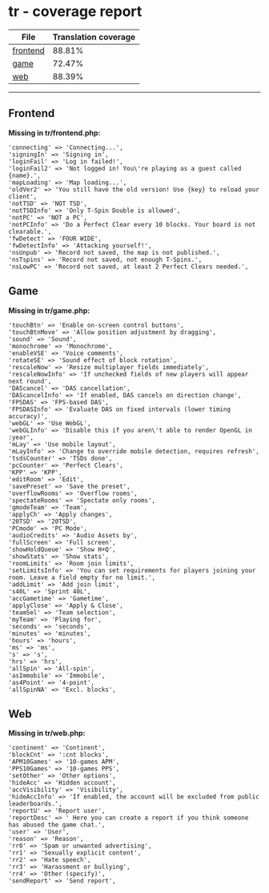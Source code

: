 <link rel="stylesheet" href="style.css">

# tr - coverage report

<table>
<thead>
    <tr>
        <th>File</th>
        <th colspan="2">Translation coverage</th>
    </tr>
</thead>
<tbody>
    <tr><td><a href="#">frontend</a></td><td>88.81%</td><td>
        <div class="pb">
            <span class="pb-fill" style="width: 88.81%;"></span>
        </div>
    </td></tr>
    <tr><td><a href="#">game</a></td><td>72.47%</td><td>
        <div class="pb">
            <span class="pb-fill" style="width: 72.47%;"></span>
        </div>
    </td></tr>
    <tr><td><a href="#">web</a></td><td>88.39%</td><td>
        <div class="pb">
            <span class="pb-fill" style="width: 88.39%;"></span>
        </div>
    </td></tr>
</tbody></table>

-----------------------

## Frontend

**Missing in tr/frontend.php:**

```
'connecting' => 'Connecting...',
'signingIn' => 'Signing in',
'loginFail' => 'Log in failed!',
'loginFail2' => 'Not logged in! You\'re playing as a guest called {name}.',
'mapLoading' => 'Map loading...',
'oldVer2' => 'You still have the old version! Use {key} to reload your client',
'notTSD' => 'NOT TSD',
'notTSDInfo' => 'Only T-Spin Double is allowed',
'notPC' => 'NOT a PC',
'notPCInfo' => 'Do a Perfect Clear every 10 blocks. Your board is not clearable.',
'fwDetect' => 'FOUR WIDE',
'fwDetectInfo' => 'Attacking yourself!',
'nsUnpub' => 'Record not saved, the map is not published.',
'nsTspins' => 'Record not saved, not enough T-Spins.',
'nsLowPC' => 'Record not saved, at least 2 Perfect Clears needed.',
```

## Game

**Missing in tr/game.php:**

```
'touchBtn' => 'Enable on-screen control buttons',
'touchBtnMove' => 'Allow position adjustment by dragging',
'sound' => 'Sound',
'monochrome' => 'Monochrome',
'enableVSE' => 'Voice comments',
'rotateSE' => 'Sound effect of block rotation',
'rescaleNow' => 'Resize multiplayer fields immediately',
'rescaleNowInfo' => 'If unchecked fields of new players will appear next round',
'DAScancel' => 'DAS cancellation',
'DAScancelInfo' => 'If enabled, DAS cancels on direction change',
'FPSDAS' => 'FPS-based DAS',
'FPSDASInfo' => 'Evaluate DAS on fixed intervals (lower timing accuracy)',
'webGL' => 'Use WebGL',
'webGLInfo' => 'Disable this if you aren\'t able to render OpenGL in :year',
'mLay' => 'Use mobile layout',
'mLayInfo' => 'Change to override mobile detection, requires refresh',
'tsdsCounter' => 'TSDs done',
'pcCounter' => 'Perfect Clears',
'KPP' => 'KPP',
'editRoom' => 'Edit',
'savePreset' => 'Save the preset',
'overflowRooms' => 'Overflow rooms',
'spectateRooms' => 'Spectate only rooms',
'gmodeTeam' => 'Team',
'applyCh' => 'Apply changes',
'20TSD' => '20TSD',
'PCmode' => 'PC Mode',
'audioCredits' => 'Audio Assets by',
'fullScreen' => 'Full screen',
'showHoldQueue' => 'Show H+Q',
'showStats' => 'Show stats',
'roomLimits' => 'Room join limits',
'setLimitsInfo' => 'You can set requirements for players joining your room. Leave a field empty for no limit.',
'addLimit' => 'Add join limit',
's40L' => 'Sprint 40L',
'accGametime' => 'Gametime',
'applyClose' => 'Apply & Close',
'teamSel' => 'Team selection',
'myTeam' => 'Playing for',
'seconds' => 'seconds',
'minutes' => 'minutes',
'hours' => 'hours',
'ms' => 'ms',
's' => 's',
'hrs' => 'hrs',
'allSpin' => 'All-spin',
'asImmobile' => 'Immobile',
'as4Point' => '4-point',
'allSpinNA' => 'Excl. blocks',
```

## Web

**Missing in tr/web.php:**

```
'continent' => 'Continent',
'blockCnt' => ':cnt blocks',
'APM10Games' => '10-games APM',
'PPS10Games' => '10-games PPS',
'setOther' => 'Other options',
'hideAcc' => 'Hidden account',
'accVisibility' => 'Visibility',
'hideAccInfo' => 'If enabled, the account will be excluded from public leaderboards.',
'reportU' => 'Report user',
'reportDesc' => ' Here you can create a report if you think someone has abused the game chat.',
'user' => 'User',
'reason' => 'Reason',
'rr0' => 'Spam or unwanted advertising',
'rr1' => 'Sexually explicit content',
'rr2' => 'Hate speech',
'rr3' => 'Harassment or bullying',
'rr4' => 'Other (specify)',
'sendReport' => 'Send report',
```

